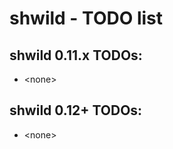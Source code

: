 # shwild - TODO list

## shwild 0.11.x TODOs:

* \<none>

## shwild 0.12+ TODOs:

* \<none>


<!-- ########################### end of file ########################### -->

